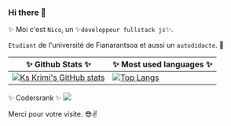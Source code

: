 ### Hi there 👋

 ✨ Moi c'est `Nico`, un ✨`développeur fullstack js`✨.
 
`Etudiant` de l'université de Fianarantsoa et aussi un `autodidacte`. 🤩

✨ Github Stats ✨                                                                                                                                            | ✨ Most used languages ✨    |
------------------------------------------------------------------------------------------------------------------------------------------------------------ | ---------------------------- |
 [![Ks Krimi's GitHub stats](https://github-readme-stats.vercel.app/api?username=ks-krimi&theme=tokyonight)](https://github.com/ks-krimi/github-readme-stats)| [![Top Langs](https://github-readme-stats.vercel.app/api/top-langs/?username=ks-krimi&layout=compact)](https://github.com/ks-krimi/github-readme-stats)

✨ Codersrank ✨ 
<img src="https://cr-ss-service.azurewebsites.net/api/ScreenShot?widget=summary&show_icons=true&username=ks-krimi&badges=2&show-avatar=true&style=--header-bg-color:%231769aa90;--border-radius:4px" />
 
Merci pour votre visite. 😎✌️
 
 
<!--
**ks-krimi/ks-krimi** is a ✨ _special_ ✨ repository because its `README.md` (this file) appears on your GitHub profile.

Here are some ideas to get you started:

- 🔭 I’m currently working on ...
- 🌱 I’m currently learning ...
- 👯 I’m looking to collaborate on ...
- 🤔 I’m looking for help with ...
- 💬 Ask me about ...
- 📫 How to reach me: ...
- 😄 Pronouns: ...
- ⚡ Fun fact: ...
-->
